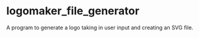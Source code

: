 # logomaker_file_generator
A program to generate a logo taking in user input and creating an SVG file.
